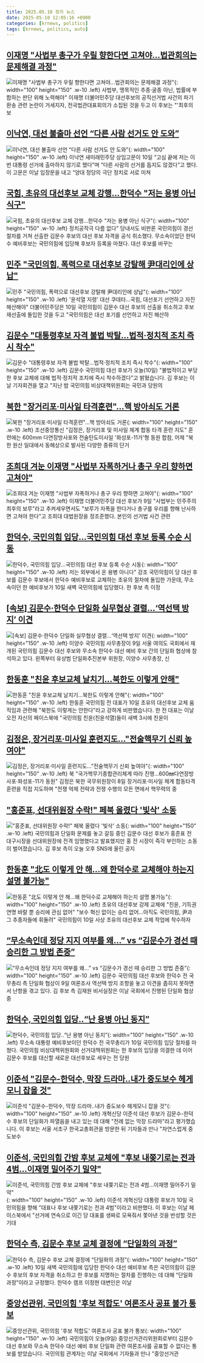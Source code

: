 ```yaml
---
title: 2025.05.10 정치 뉴스
date: 2025-05-10 12:05:16 +0900
categories: [krnews, politics]
tags: [krnews, politics, auto]
---
```

## [이재명 "사법부 총구가 우릴 향한다면 고쳐야…법관회의는 문제해결 과정"](https://n.news.naver.com/mnews/article/586/0000103033)

![이재명 "사법부 총구가 우릴 향한다면 고쳐야…법관회의는 문제해결 과정"](https://mimgnews.pstatic.net/image/origin/586/2025/05/09/103033.jpg?type=nf220_150){: width="100" height="150" .w-10 .left}
사법부, 맹목적인 추종·굴종 아닌, 법률에 부합하는 판단 위해 노력해야" 이재명 더불어민주당 대선후보의 공직선거법 사건의 파기환송 관련 논란이 거세지자, 전국법관대표회의가 소집된 것을 두고 이 후보는 "'최후의 보

## [이낙연, 대선 불출마 선언 “다른 사람 선거도 안 도와”](https://n.news.naver.com/mnews/article/023/0003904364)

![이낙연, 대선 불출마 선언 “다른 사람 선거도 안 도와”](https://mimgnews.pstatic.net/image/origin/023/2025/05/10/3904364.jpg?type=nf220_150){: width="100" height="150" .w-10 .left}
이낙연 새미래민주당 상임고문이 10일 “고심 끝에 저는 이번 대통령 선거에 출마하지 않기로 했다”며 “다른 사람의 선거를 돕지도 않겠다”고 했다. 이 고문은 이날 입장문을 내고 “양대 정당의 극단 정치로 서로 미쳐

## [국힘, 초유의 대선후보 교체 강행…한덕수 "저는 용병 아닌 식구"](https://n.news.naver.com/mnews/article/629/0000388643)

![국힘, 초유의 대선후보 교체 강행…한덕수 "저는 용병 아닌 식구"](https://mimgnews.pstatic.net/image/origin/629/2025/05/10/388643.jpg?type=nf220_150){: width="100" height="150" .w-10 .left}
정치공작극 다름 없다" 당내서도 비판론 국민의힘이 경선 절차를 거쳐 선출한 김문수 후보의 대선 후보 자격을 공식 취소했다. 무소속이었던 한덕수 예비후보는 국민의힘에 입당해 후보자 등록을 마쳤다. 대선 후보를 바꾸는

## [민주 "국민의힘, 폭력으로 대선후보 강탈해 尹대리인에 상납"](https://n.news.naver.com/mnews/article/001/0015379346)

![민주 "국민의힘, 폭력으로 대선후보 강탈해 尹대리인에 상납"](https://mimgnews.pstatic.net/image/origin/001/2025/05/10/15379346.jpg?type=nf220_150){: width="100" height="150" .w-10 .left}
'윤석열 지령' 대선 쿠데타…국힘, 대선포기 선언하고 자진해산해야" 더불어민주당은 10일 국민의힘이 김문수 대선 후보의 선출을 취소하고 후보 재선출에 돌입한 것을 두고 "국민의힘은 대선 포기를 선언하고 자진 해산하

## [김문수 "대통령후보 자격 불법 박탈…법적·정치적 조치 즉시 착수"](https://n.news.naver.com/mnews/article/437/0000440259)

![김문수 "대통령후보 자격 불법 박탈…법적·정치적 조치 즉시 착수"](https://mimgnews.pstatic.net/image/origin/437/2025/05/10/440259.jpg?type=nf220_150){: width="100" height="150" .w-10 .left}
김문수 국민의힘 대선 후보가 오늘(10일) "불법적이고 부당한 후보 교체에 대해 법적·정치적 조치에 즉시 착수하겠다"고 밝혔습니다. 김 후보는 이날 기자회견을 열고 "지난 밤 국민의힘 비상대책위원회는 국민과 당원의

## [북한 "장거리포·미사일 타격훈련"...핵 방아쇠도 거론](https://n.news.naver.com/mnews/article/437/0000440174)

![북한 "장거리포·미사일 타격훈련"...핵 방아쇠도 거론](https://mimgnews.pstatic.net/image/origin/437/2025/05/09/440174.jpg?type=nf220_150){: width="100" height="150" .w-10 .left}
조선중앙통신 "김정은, 장거리포 및 미사일 체계 합동 타격 훈련 지도" 훈련에는 600mm 다연장방사포와 전술탄도미사일 '화성포-11가'형 동원 합참, 어제 "북한 원산 일대에서 동해상으로 발사된 다양한 종류의 단거

## [조희대 겨눈 이재명 "사법부 자폭하거나 총구 우리 향하면 고쳐야"](https://n.news.naver.com/mnews/article/469/0000863931)

![조희대 겨눈 이재명 "사법부 자폭하거나 총구 우리 향하면 고쳐야"](https://mimgnews.pstatic.net/image/origin/469/2025/05/10/863931.jpg?type=nf220_150){: width="100" height="150" .w-10 .left}
이재명 더불어민주당 대선 후보가 9일 "사법부는 민주주의 최후의 보루"라고 추켜세우면서도 "보루가 자폭을 한다거나 총구를 우리를 향해 난사하면 고쳐야 한다"고 조희대 대법원장을 정조준했다. 본인의 선거법 사건 관련

## [한덕수, 국민의힘 입당…국민의힘 대선 후보 등록 수순 시동](https://n.news.naver.com/mnews/article/002/0002387674)

![한덕수, 국민의힘 입당…국민의힘 대선 후보 등록 수순 시동](https://mimgnews.pstatic.net/image/origin/002/2025/05/10/2387674.jpg?type=nf220_150){: width="100" height="150" .w-10 .left}
저는 외부에서 온 용병 아니다" 강조 국민의힘이 당 대선 후보를 김문수 후보에서 한덕수 예비후보로 교체하는 초유의 절차에 돌입한 가운데, 무소속이던 한 예비후보가 10일 새벽 국민의힘에 입당했다. 한 후보 측 이정

## [[속보] 김문수·한덕수 단일화 실무협상 결렬…‘역선택 방지’ 이견](https://n.news.naver.com/mnews/article/016/0002469076)

![[속보] 김문수·한덕수 단일화 실무협상 결렬…‘역선택 방지’ 이견](https://mimgnews.pstatic.net/image/origin/016/2025/05/09/2469076.jpg?type=nf220_150){: width="100" height="150" .w-10 .left}
이양수 국민의힘 사무총장이 9일 서울 여의도 국회에서 재개된 국민의힘 김문수 대선 후보와 무소속 한덕수 대선 예비 후보 간의 단일화 협상에 참석하고 있다. 왼쪽부터 유상범 단일화추진본부 위원장, 이양수 사무총장, 신

## [한동훈 "친윤 후보교체 날치기…북한도 이렇게 안해"](https://n.news.naver.com/mnews/article/374/0000439698)

![한동훈 "친윤 후보교체 날치기…북한도 이렇게 안해"](https://mimgnews.pstatic.net/image/origin/374/2025/05/10/439698.jpg?type=nf220_150){: width="100" height="150" .w-10 .left}
한동훈 국민의힘 전 대표가 10일 초유의 대선후보 교체 움직임과 관련해 "북한도 이렇게는 안한다"라고 강하게 비판했습니다. 한 전 대표는 이날 오전 자신의 페이스북에 "국민의힘 친윤(친윤석열)들이 새벽 3시에 친윤이

## [김정은, 장거리포·미사일 훈련지도…"전술핵무기 신뢰 높여야"](https://n.news.naver.com/mnews/article/001/0015377287)

![김정은, 장거리포·미사일 훈련지도…"전술핵무기 신뢰 높여야"](https://mimgnews.pstatic.net/image/origin/001/2025/05/09/15377287.jpg?type=nf220_150){: width="100" height="150" .w-10 .left}
북 "국가핵무기종합관리체계 따라 진행…600㎜다연장방사포·화성포-11가 동원" 김정은 북한 국무위원장이 8일 장거리포·미사일 체계 합동타격훈련을 직접 지도하며 "전쟁 억제 전략과 전쟁 수행의 모든 면에서 핵무력의 중

## ["홍준표, 선대위원장 수락!" 페북 올렸다 '빛삭' 소동](https://n.news.naver.com/mnews/article/214/0001423237)

!["홍준표, 선대위원장 수락!" 페북 올렸다 '빛삭' 소동](https://mimgnews.pstatic.net/image/origin/214/2025/05/09/1423237.jpg?type=nf220_150){: width="100" height="150" .w-10 .left}
국민의힘과 단일화 문제를 놓고 갈등 중인 김문수 대선 후보가 홍준표 전 대구시장을 선대위원장에 전격 임명했다고 발표했지만 홍 전 시장이 즉각 부인하는 소동이 벌어졌습니다. 김 후보 측이 오늘 오후 SNS에 올린 공지

## [한동훈 "北도 이렇게 안 해…왜 한덕수로 교체해야 하는지 설명 불가능"](https://n.news.naver.com/mnews/article/586/0000103056)

![한동훈 "北도 이렇게 안 해…왜 한덕수로 교체해야 하는지 설명 불가능"](https://mimgnews.pstatic.net/image/origin/586/2025/05/10/103056.jpg?type=nf220_150){: width="100" height="150" .w-10 .left}
초유의 대선후보 강제 교체에 "친윤, 기득권 연명 바랄 뿐 승리에 관심 없어" "보수 혁신 없이는 승리 없어…아직도 국민의힘, 尹과 그 추종자들에 휘둘려" 국민의힘이 10일 사상 초유의 대선후보 교체 작업에 착수하자

## [“무소속인데 정당 지지 여부를 왜…” vs “김문수가 경선 때 승리한 그 방법 존중”](https://n.news.naver.com/mnews/article/081/0003540148)

![“무소속인데 정당 지지 여부를 왜…” vs “김문수가 경선 때 승리한 그 방법 존중”](https://mimgnews.pstatic.net/image/origin/081/2025/05/09/3540148.jpg?type=nf220_150){: width="100" height="150" .w-10 .left}
김문수 국민의힘 대선 후보와 한덕수 전 국무총리 측 단일화 협상이 9일 여론조사 역선택 방지 조항을 놓고 이견을 좁히지 못하면서 난항을 겪고 있다. 김 후보 측 김재원 비서실장은 이날 국회에서 진행된 단일화 협상 중

## [한덕수, 국민의힘 입당..“난 용병 아닌 동지”](https://n.news.naver.com/mnews/article/014/0005347470)

![한덕수, 국민의힘 입당..“난 용병 아닌 동지”](https://mimgnews.pstatic.net/image/origin/014/2025/05/10/5347470.jpg?type=nf220_150){: width="100" height="150" .w-10 .left}
무소속 대통령 예비후보이던 한덕수 전 국무총리가 10일 국민의힘 입당 절차를 마쳤다. 국민의힘 비상대책위원회와 선거대책위원회는 한 후보의 입당을 의결한 데 이어 김문수 후보를 대신할 새로운 대선후보로 세우는 전 당원

## [이준석 "김문수-한덕수, 막장 드라마‥내가 중도보수 헤게모니 잡을 것"](https://n.news.naver.com/mnews/article/214/0001423215)

![이준석 "김문수-한덕수, 막장 드라마‥내가 중도보수 헤게모니 잡을 것"](https://mimgnews.pstatic.net/image/origin/214/2025/05/09/1423215.jpg?type=nf220_150){: width="100" height="150" .w-10 .left}
개혁신당 이준석 대선 후보가 김문수-한덕수 후보의 단일화가 파열음을 내고 있는 데 대해 "전례 없는 막장 드라마"라고 평가했습니다. 이 후보는 서울 서초구 한국교총회관을 방문한 뒤 기자들과 만나 "자연스럽게 중도보수

## [이준석, 국민의힘 간밤 후보 교체에 "후보 내쫒기로는 전과 4범…이재명 밀어주기 밀약"](https://n.news.naver.com/mnews/article/469/0000863944)

![이준석, 국민의힘 간밤 후보 교체에 "후보 내쫒기로는 전과 4범…이재명 밀어주기 밀약"](https://mimgnews.pstatic.net/image/origin/469/2025/05/10/863944.jpg?type=nf220_150){: width="100" height="150" .w-10 .left}
이준석 개혁신당 대통령 후보가 10일 국민의힘을 향해 "대표나 후보 내쫓기로는 전과 4범"이라고 비판했다. 이 후보는 이날 페이스북에서 "선거에 연속으로 이긴 당 대표를 생짜로 모욕줘서 쫓아낸 것을 반성할 것은 기대

## [한덕수 측, 김문수 후보 교체 결정에 “단일화의 과정”](https://n.news.naver.com/mnews/article/023/0003904371)

![한덕수 측, 김문수 후보 교체 결정에 “단일화의 과정”](https://mimgnews.pstatic.net/image/origin/023/2025/05/10/3904371.jpg?type=nf220_150){: width="100" height="150" .w-10 .left}
10일 새벽 국민의힘에 입당한 한덕수 대선 예비후보 측은 국민의힘이 김문수 후보의 후보 자격을 취소하고 한 후보를 지명하는 절차를 진행하는 데 대해 “단일화 과정”이라고 규정했다. 한덕수 캠프 이정현 대변인은 이날

## [중앙선관위, 국민의힘 '후보 적합도' 여론조사 공표 불가 통보](https://n.news.naver.com/mnews/article/437/0000440190)

![중앙선관위, 국민의힘 '후보 적합도' 여론조사 공표 불가 통보](https://mimgnews.pstatic.net/image/origin/437/2025/05/09/440190.jpg?type=nf220_150){: width="100" height="150" .w-10 .left}
국민의힘이 오늘(9일) 중앙선거관리위원회로부터 김문수 대선 후보와 무소속 한덕수 대선 예비 후보 단일화 관련 여론조사를 공표할 수 없다는 통보를 받았습니다. 국민의힘 관계자는 이날 국회에서 기자들과 만나 "중앙선거관

